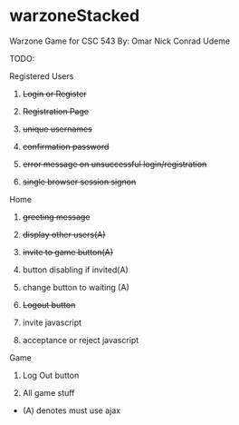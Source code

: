 # warzoneStacked
Warzone Game for CSC 543
By:
Omar
Nick
Conrad
Udeme

TODO:

Registered Users

1. ~~Login or Register~~

2. ~~Registration Page~~
  
3. ~~unique usernames~~
  
4. ~~confirmation password~~
  
5. ~~error message on unsuccessful login/registration~~
  
6. ~~single browser session signon~~
  
Home
  
1. ~~greeting message~~
  
2. ~~display other users(A)~~
  
3. ~~invite to game button(A)~~
  
4. button disabling if invited(A)
  
5. change button to waiting (A)
  
6. ~~Logout button~~
  
7. invite javascript
  
8. acceptance or reject javascript
  
Game
  
1. Log Out button
  
2. All game stuff
  
  * (A) denotes must use ajax

